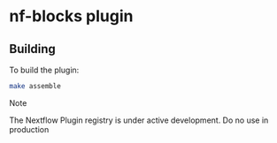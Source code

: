 # nf-blocks plugin

## Building

To build the plugin:
```bash
make assemble
```

> [!NOTE]
> The Nextflow Plugin registry is under active development. Do no use in production
> 
